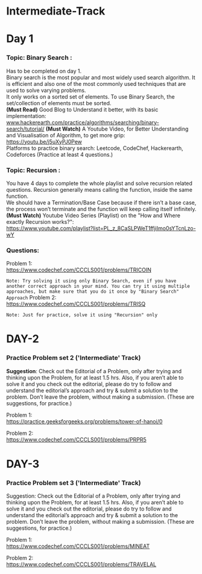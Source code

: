 # Intermediate-Track
# Day 1
### Topic: Binary Search :<br/>
Has to be completed on day 1. <br/>
Binary search is the most popular and most widely used search algorithm. It is efficient and also one of the most commonly used techniques that are used to solve varying problems. <br/>
It only works on a sorted set of elements. To use Binary Search, the set/collection of elements must be sorted. <br/>
**(Must Read)** Good Blog to Understand it better, with its basic implementation:<br/>
www.hackerearth.com/practice/algorithms/searching/binary-search/tutorial/ 
**(Must Watch)** A Youtube Video, for Better Understanding and Visualisation of Algorithm, to get  more grip:<br/> https://youtu.be/j5uXyPJ0Pew
<br/>Platforms to practice binary search: Leetcode, CodeChef, Hackerearth, Codeforces (Practice at least 4 questions.)<br/>

### Topic: Recursion  : <br/>
You have 4 days to complete the whole playlist and solve recursion related questions. 
Recursion generally means calling the function, inside the same function. <br>
We should have a Termination/Base Case because if there isn’t a base case, the process won’t terminate and the function will keep calling itself infinitely. 
**(Must Watch)** Youtube Video Series (Playlist) on the "How and Where exactly Recursion  works?":<br/> https://www.youtube.com/playlist?list=PL_z_8CaSLPWeT1ffjiImo0sYTcnLzo-wY
### Questions:
Problem 1: <br/> https://www.codechef.com/CCCLS001/problems/TRICOIN 

``` Note: Try solving it using only Binary Search, even if you have another correct approach in your mind. You can try it using multiple approaches, but make sure that you do it once by "Binary Search" Approach ```
Problem 2:<br/>  https://www.codechef.com/CCCLS001/problems/TRISQ 

``` Note: Just for practice, solve it using "Recursion" only ```

# DAY-2
### Practice Problem set 2 ('Intermediate' Track) 

**Suggestion**: Check out the Editorial of a Problem, only after trying and thinking upon the Problem, for at least 1.5 hrs. Also, if you aren’t able to solve it and you check out the editorial, please do try to follow and understand the editorial’s approach and try & submit a solution to the problem. Don’t leave the problem,  without making a submission. (These are suggestions, for practice.) 

Problem 1: <br/>
https://practice.geeksforgeeks.org/problems/tower-of-hanoi/0

Problem 2: <br/> 
https://www.codechef.com/CCCLS001/problems/PRPR5 

# DAY-3
### Practice Problem set 3 ('Intermediate' Track) 

Suggestion: Check out the Editorial of a Problem, only after trying and thinking upon the Problem, for at least 1.5 hrs. Also, if you aren’t able to solve it and you check out the editorial, please do try to follow and understand the editorial’s approach and try & submit a solution to the problem. Don’t leave the problem,  without making a submission. (These are suggestions, for practice.) 

Problem 1: <br/>
https://www.codechef.com/CCCLS001/problems/MINEAT

Problem 2: <br/>
https://www.codechef.com/CCCLS001/problems/TRAVELAL

